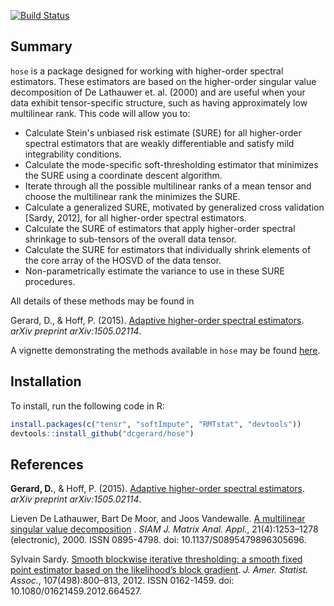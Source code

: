 <!-- README.md is generated from README.Rmd. Please edit that file -->
[![Build Status](https://travis-ci.org/dcgerard/hose.svg?branch=master)](https://travis-ci.org/dcgerard/hose)

Summary
-------

`hose` is a package designed for working with higher-order spectral estimators. These estimators are based on the higher-order singular value decomposition of De Lathauwer et. al. (2000) and are useful when your data exhibit tensor-specific structure, such as having approximately low multilinear rank. This code will allow you to:

-   Calculate Stein's unbiased risk estimate (SURE) for all higher-order spectral estimators that are weakly differentiable and satisfy mild integrability conditions.
-   Calculate the mode-specific soft-thresholding estimator that minimizes the SURE using a coordinate descent algorithm.
-   Iterate through all the possible multilinear ranks of a mean tensor and choose the multilinear rank the minimizes the SURE.
-   Calculate a generalized SURE, motivated by generalized cross validation \[Sardy, 2012\], for all higher-order spectral estimators.
-   Calculate the SURE of estimators that apply higher-order spectral shrinkage to sub-tensors of the overall data tensor.
-   Calculate the SURE for estimators that individually shrink elements of the core array of the HOSVD of the data tensor.
-   Non-parametrically estimate the variance to use in these SURE procedures.

All details of these methods may be found in

Gerard, D., & Hoff, P. (2015). [Adaptive higher-order spectral estimators](http://arxiv.org/pdf/1505.02114v1.pdf). *arXiv preprint arXiv:1505.02114*.

A vignette demonstrating the methods available in `hose` may be found [here](http://home.uchicago.edu/~dcgerard/sure_example.html).

Installation
------------

To install, run the following code in R:

``` r
install.packages(c("tensr", "softImpute", "RMTstat", "devtools")) 
devtools::install_github("dcgerard/hose")
```

References
----------

**Gerard, D.**, & Hoff, P. (2015). [Adaptive higher-order spectral estimators](http://arxiv.org/pdf/1505.02114v1.pdf). *arXiv preprint arXiv:1505.02114*.

Lieven De Lathauwer, Bart De Moor, and Joos Vandewalle. [A multilinear singular value decomposition](http://epubs.siam.org/doi/abs/10.1137/S0895479896305696) . *SIAM J. Matrix Anal. Appl.*, 21(4):1253–1278 (electronic), 2000. ISSN 0895-4798. doi: 10.1137/S0895479896305696.

Sylvain Sardy. [Smooth blockwise iterative thresholding: a smooth fixed point estimator based on the likelihood’s block gradient](http://dx.doi.org/10.1080/01621459.2012.664527). *J. Amer. Statist. Assoc.*, 107(498):800–813, 2012. ISSN 0162-1459. doi: 10.1080/01621459.2012.664527.
